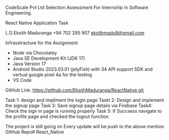 CodeScale Pvt Ltd Selection Assessment For Internship in Software Engineering.

React Native Application Task

L.G.Eksith Maduranga
+94 702 295 907
eksithmadu9@gmail.com

Infrasstracture for the Assignment
* Node via Chocolatey
* Java SE Development Kit (JDK 17)
* Java Version 17
* Android Studio 2023.03.01 (jelyFish) with 34 API support SDK and vertual google pixel 4a for the testing
* VS Code

GitHub Link: https://github.com/EksithMaduranga/ReactNative.git

Task 1: design and impliment the login page
Taskt 2: Design and implement the signup page
Task 3: Save signup page details via Firebase
Task4: Check the sign in page is running properly
Task 5: If Succsess navigate to the profile page and checked the logout function

The project is still going on Every update will be push to the above mention GitHub Repo# React_Native
